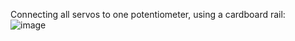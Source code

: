 Connecting all servos to one potentiometer, using a cardboard rail:  
![image](https://github.com/user-attachments/assets/c5d22adf-dd3d-4796-95ae-756691cdf97a)
